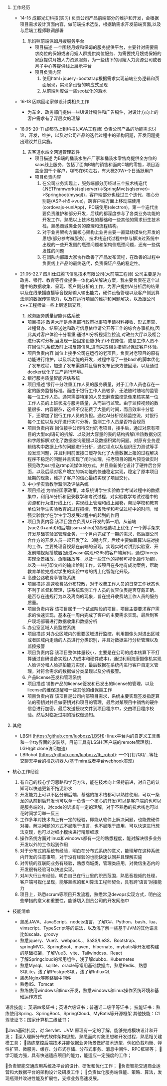 1. 工作经历
   - 14-15 成都光幻科技(实习)
     负责公司产品前端部分的维护和开发，会根据项目需求设计页面内容，做前端技术选型，根据确需求开发前端页面,以及与后端工程师联调部署
     1. 乐妈咪前端保姆月嫂服务平台
        - 项目描述 一个围绕月嫂和保姆的服务提供平台，主要针对需要需求岗位的保姆或者月嫂人群提供岗位服务、为需要找月嫂或保姆的家庭提供月嫂人力资源服务，为一些线下的月嫂人力资源公司或者月子中心等提供线上展示平台
        - 项目负责内容 
           1. 使用html+jquery+bootstrap根据需求实现前端业务逻辑和页面展现，实现多设备的响应式呈现
           2. 从前端角度做一些seo优化的落地
   
   - 16-18 因病回老家做设计类相关工作
       - 为车企、政务部门提供一些UI设计稿件和广告稿件，对设计方向上的客户需求有了深层次的理解
   
   - 18.05-20-11 成都马上到科技(JAVA工程师)
     负责公司产品的功能需求讨论，开发，维护，以及对公司产品的迭代过程中的架构问题，开发问题提出建议并且实施。
     1. 吉客道水站全网通管理软件
        - 项目描述 为B端的桶装水生产厂家和桶装水零售商提供全方位的saas线上服务，包括了面向B端的销售和面向C端的零售，项目涵盖全国千个客户，QPS在60左右，有大概20W+个日活跃用户
        - 项目负责内容 
          1. 在公司业务实现上，服务端部分历经过三个技术栈迭代(.NETFramworks(sqlserver)->SpringMvc(sqlserver)->Springboot(mysql))，客户端部分也经过三个迭代，核心分别是(ASP->h5->vue)，跨客户端方面上移动端使用(cordovajs->uniApp)，PC端使用(electron)，第一个迭代主要负责维护和部分开发，后续的都深度参与了各类业务功能的开发工作，熟悉以上技术栈的基础和一些其他的需求衍生技术栈，熟悉商城类业务的原理和流程结构。
          2. 对于业务架构方面核心架构上业务主要一直延续模块化开发的思想(部分参考微服务)，技术栈迭代过程中参与解决过系统中出现的一些开发侧的瓶颈问题和架构侧瓶颈问题，还有一些偶发性的问题
          3. 在团队内部跟大家协作改善了产品发布流程，在改善的过程中负责线上产品的最终迭代，负责保证产品的稳定性。
   
   - 21.05-22.7 四川仕虹腾飞信息技术有限公司(大前端工程师)
      公司主要是为政务、银行、教育等行业提供一体化的AI解决方案，我主要负责在这个过程中的数据收集、呈现、客户侧分析的工作，为客户提供AI分析后的结果以及在线录播直播等音视频输入输出能力，硬件设备管理以及客户侧到算法测的数据传输能力，以及在运行项目的维护和问题解决，以及跟公司c++工程师做一些上层逻辑交互。
      1. 政务服务质量智能评估系统
        - 项目描述 政务大厅是承担部行政审批事项申请材料接收、形式审查、过程督办、结果送达和政府信息依申请公开等工作的综合办事机构,因此其对客户体验十分看重;通过AI分析视频监控流,对政务大厅以及柜台进行实时分析,当发现一些固定设施(椅子)不在原位、或是工作人员不在岗位时,系统及时上报反馈信息,进而采取相关措施以保证客户体验。
        - 项目负责内容 岗位上接手公司在运行的老项目，负责对老项目的原有功能进行维护，以及新功能的开发，过程中写了一些bash的脚本优化了发布过程，加速了发布渠道并且留有发布记录方便回滚，以及通过docker优化了生产运行环境。
      2. 银行服务质量智能评估系统
        - 项目描述 银行十分注重工作人员的服务质量，对于工作人员也存在一定的服务监督标准。而由于银行工作人员较多，无法随时随地的监管每一位工作人员。通常需要特定的人员去翻查监控录像来核实某一位工作人员的上班状况与服务质量，从而进行监管。由于监控视频的数量很多、内容很杂，这样不仅花费了大量的时间，而且效率十分低下，还增加了银行工作人员的负担。通过AI分析视频监控流，对银行每个工位以及大厅进行实时分析，监测工作人员是否符合规范 
        - 项目负责内容 岗位接手公司待交付的老项目，接手后，通过对原有项目的大型sql语句的拆解、以及对大容量的表的结构拆解(冷热数据分区和字段拆解)优化了数据查询缓慢以及数据积累的问题。对原有业务逻辑结构中数据上传的问题进行分析，通过埋点以及组织压力测试等手段发现问题，并且利用前置接口缓存优化了大量数据上报的过程解决程序不稳定的问题并且实现了闲时处理，把老项目的图片预览做实时预览改为ssr推送rtmp流媒体的方式，并且重新美化设计了硬件后台界面，以及后续对客户增加的新功能的快速稳定实现，稳定了原本项目延期的现象，维护了客户的信心最终实现了项目交付。
      3. 中小学实验教学监测及评估系统
        - 项目描述 为响应国家政策，本系统讲学生实验教学考试过程中的数据集中，利用AI分析和记录教学和考试过程，对实验教学考试过程中的资源和行为进行线上化，实现线上管理和线上阅卷，帮助学校和教育单位对学生实验教育的过程把控，节省教学和考试过程中的时间，增强实验教学在学生学习发展过程中的起到的作用
        - 项目负责内容 该项目独立负责从0开发的第一期，从前端(vue2.0+antd)和后端(ssm+shiro)的基础选项上优化了一个脚手架来开发基础实验室管理业务，一个月内完成了一期的需求，然后跟公司合作方的开发人员一起开发了2、3期内容，后续主要做跟算法端对接的工作，主要处理音视频在前端的呈现，实现实时对讲到实验室、开发前端视频播放器(通过wasm实现H265的客户端解码，通过threejs实现全景播放，鱼眼播放等，以及一些其他的视频可视化操作功能)，以及一些打印文档的输出绘制工作。该项目在多地有成功案例，帮助教育单位完成对学生的实验中考的线上化智能化升级。
      4. 高速公路收费亭智能系统
        - 项目描述 高速收费站分布较散，对于收费工作人员的日常工作状态也不利于监督和管理，该系统监测工作人员的仪容仪表是否穿戴正确、是否存在违规行为以及离岗的现象，旨在提升收费站工作人员的服务质量。
        - 项目负责内容 该项目属于一个试点阶段的项目，项目主要要求客户需求的快速实现，基本在一周内完成了客户的主要需求实现，最后到客户现场部署进行数据收集和数据分析
      5. 办公室区域人员监控系统
        - 项目描述 对办公区域内的重要区域进行监控，利用摄像头对进出区域或者区域内走动的人员进行分类识别，并且对数据进行分析管理以及监控报警
        - 项目负责内容 该项目整体体量较小，主要是在公司的成本核算下不打算通过自研设备实现(人力成本和硬件成本)，通过利用海康摄像机实现人脸评分和人脸抓拍能力实现，最后数据在系统内进行客户自定义管理，对符合需求的数据做分类呈现以及分析报警。
      6. 产品license签发和管理系统
        - 项目描述 销售产品的license签发和已发出的license的管理，以及license的维保提醒和一些其他的维保类工作
        - 项目负责内容 该项目是公司内部项目需求，系统主要实现签发指定算法的密钥对并且做密钥对和项目的管理，最后对某项目中销售的硬件信息进行加密，最后发送授权文件到项目程序中，交由项目程序校验。然后对临近过期的授权做通知。
 
2. 其他
   - LBSH (https://github.com/luobozz/LBSH): linux平台内的自定义工具集和一个tty界面的安装器，目前工具有LSSH(客户端的remote管理器)、LGH(git clone访问加速)
   - LBRobot (https://github.com/luobozz/lb_robot): 一个钉钉/QQ/...等社交聊天平台的推送机器人(基于mira或者平台webhook实现)

- 核心工作经验
  1. 有自己的核心学习思路和学习方法，能在技术向上保持前进，对自己的认知可以快速更新不拖泥带水
  2. 开发能力上可以不区分前后端，基础的技术栈都可以熟练使用，可以一条龙的从前到后开发也可以单一负责一个核心的开发(可以是客户端的也可以是服务端的)，对code的诉求有一定的理解，对于不熟悉的技术栈也可以花时间学习举一反三
  3. 工作多年对技术向上有一定的经验，即能从软件上解决问题，也能做硬件对接，解决问题的方式不局限于语言，也不局限于应用，可以快速进行想法变现，也可以对细小模块进行精雕细琢
  4. 操作系统方面对linux和windows都有一定的熟悉程度，能对解决很多业务开发以外的工作起到作用
  5. 对于分布式的系统有经验，明白在分布式系统的意义，能理解在这种系统内开发的注意事项，对于没有经验的也能快速认同并且理解实施
  6. 对传统的互联网业务有经验，熟悉商城类，管理类应用，对微信生态内的开发很有经验可以快速实现。
  7. 对AI大行业有经验，明白自己在行业里的职责范围，熟悉音视频的处理，客户端可视化呈现，能够熟练的和AI算法工程师契合，具有跨’语言‘对接能力
  8. 项目上，熟悉scrum等项目开发流程，熟悉常见devops实现方式，明白这些举措的意义和重要性，能够切入到贵公司的开发网络中

- 技能清单
  - 熟悉JAVA、JavaScript、nodejs语言，了解C#、Python、bash、lua、vimscript、TypeScript等的语法，以及浅了解一些基于JVM的其他语言比如scala、groovy
  - 熟悉jquery、Vue2、webpack、、SaSS/LeSS、Bootstrap、springMVC、SpringBoot、maven、hibernate、mybatis等开发和构建的基础框架，了解Vue3、vite、Tailwindcss、React
  - 了解Springcloud的常用组件，浅了解dubbo、Kubernetes
  - 熟悉Mysql、sqllite、oracle等常用基础数据库，熟悉Redis、熟悉SQLite，浅了解PostgreSQL，浅了解InfluxQL
  - 熟悉Nginx等网络层中间件
  - 熟悉IIS、Tomcat
  - 熟练使用windows和linux开发，熟悉windows和linux操作系统环境和基础运作方式


语言技能： 英语四级证书；英语六级证书；普通话二级甲等证书；
技能证书：熟练使用Spring、SpringBoot、SpringCloud、MyBatis等开源框架
其他技能：C1驾驶证书；国家计算机二级证书；


Java基础扎实，对 Servlet、JVM 原理有一定的了解，能够完成模块设计和开发；
深入理解分布式软件架构思想，熟悉面向对象思想和开发过程，熟悉相关建模工具；
熟练掌控后端技术并能依据业务场景做好技术选型，例如负载均衡、弹性扩容、微服务、缓存、分布式存储、分布式事务、消息中间件、RPC框架等；
学习能力强，具有快速适应项目的能力，能适应一定强度的工作；



负责智能交通应用系统及平台的设计、研发和优化工作；
负责智能交通商业运营和大数据平台的架构设计及研发工作；
负责优化服务端性能、策略、算法，发现瓶颈并改进性能及扩展性，支撑业务高速发展。